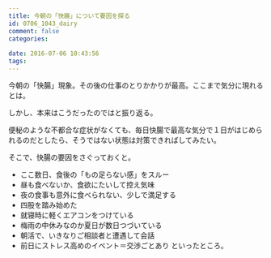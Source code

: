 ```yaml
---
title: 今朝の「快腸」について要因を探る
id: 0706_1043_dairy
comment: false
categories:
   
date: 2016-07-06 10:43:56
tags:
---
```


今朝の「快腸」現象。その後の仕事のとりかかりが最高。ここまで気分に現れるとは。

しかし、本来はこうだったのではと振り返る。

便秘のような不都合な症状がなくても、毎日快腸で最高な気分で１日がはじめられるのだとしたら、そうではない状態は対策できればしてみたい。

そこで、快腸の要因をさぐっておくと。

*   ここ数日、食後の「もの足らない感」をスルー
*   昼も食べないか、食欲にたいして控え気味
*   夜の食事も意外に食べられない、少しで満足する
*   四股を踏み始めた
*   就寝時に軽くエアコンをつけている
*   梅雨の中休みなのか夏日が数日つづいている
*   朝活で、いきなりご相談者と遭遇して会話
*   前日にストレス高めのイベント＝交渉ごとあり
といったところ。